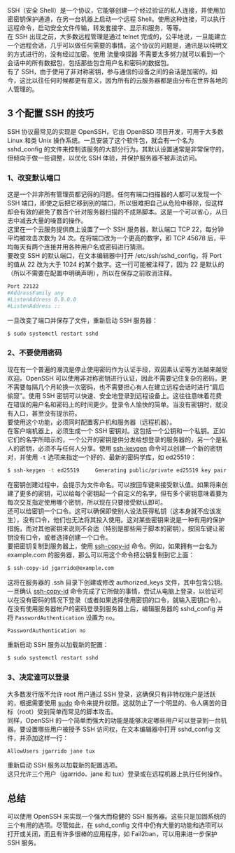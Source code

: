 SSH（安全 Shell）是一个协议，它能够创建一个经过验证的私人连接，并使用加密密钥保护通道，在另一台机器上启动一个远程 Shell。使用这种连接，可以执行远程命令，启动安全文件传输，转发套接字、显示和服务，等等。<br />在 SSH 出现之前，大多数远程管理是通过 telnet 完成的，公平地说，一旦能建立一个远程会话，几乎可以做任何需要的事情。这个协议的问题是，通讯是以纯明文的方式进行的，没有经过加密。使用 流量嗅探器 不需要太多努力就可以看到一个会话中的所有数据包，包括那些包含用户名和密码的数据包。<br />有了 SSH，由于使用了非对称密钥，参与通信的设备之间的会话是加密的。如今，这比以往任何时候都更有意义，因为所有的云服务器都是由分布在世界各地的人管理的。
<a name="Esnlt"></a>
## 3 个配置 SSH 的技巧
SSH 协议最常见的实现是 OpenSSH，它由 OpenBSD 项目开发，可用于大多数 Linux 和类 Unix 操作系统。一旦安装了这个软件包，就会有一个名为 sshd_config 的文件来控制该服务的大部分行为。其默认设置通常是非常保守的，但倾向于做一些调整，以优化 SSH 体验，并保护服务器不被非法访问。
<a name="FEeQA"></a>
### 1、改变默认端口
这是一个并非所有管理员都记得的问题。任何有端口扫描器的人都可以发现一个 SSH 端口，即使之后把它移到别的端口，所以很难把自己从危险中移除，但这样却会有效的避免了数百个针对服务器扫描的不成熟脚本。这是一个可以省心，从日志中减去大量的噪音的操作。<br />这里在一个云服务提供商上设置了一个 SSH 服务器，默认端口 TCP 22，每分钟平均被攻击次数为 24 次。在将端口改为一个更高的数字，即 TCP 45678 后，平均每天有两个连接并用各种用户名或密码进行猜测。<br />要改变 SSH 的默认端口，在文本编辑器中打开 /etc/ssh/sshd_config，将 Port 的值从 22 改为大于 1024 的某个数字。这一行可能被注释了，因为 22 是默认的（所以不需要在配置中明确声明），所以在保存之前取消注释。
```bash
Port 22122
#AddressFamily any 
#ListenAddress 0.0.0.0 
#ListenAddress ::
```
一旦改变了端口并保存了文件，重新启动 SSH 服务器：
```bash
$ sudo systemctl restart sshd
```
<a name="W2pwy"></a>
### 2、不要使用密码
现在有一个普遍的潮流是停止使用密码作为认证手段，双因素认证等方法越来越受欢迎。OpenSSH 可以使用非对称密钥进行认证，因此不需要记住复杂的密码，更不需要每隔几个月轮换一次密码，也不需要担心有人在建立远程会话时进行“肩后偷窥”。使用 SSH 密钥可以快速、安全地登录到远程设备上。这往往意味着花费在错误的用户名和密码上的时间更少。登录令人愉快的简单。当没有密钥时，就没有入口，甚至没有提示符。<br />要使用这个功能，必须同时配置客户机和服务器（远程机器）。<br />在客户端机器上，必须生成一个 SSH 密钥对。这包括一个公钥和一个私钥。正如它们的名字所暗示的，一个公开的密钥是供分发给想登录的服务器的，另一个是私人的密钥，必须不与任何人分享。使用 [ssh-keygen](https://mp.weixin.qq.com/s?__biz=MjM5NjQ4MjYwMQ==&mid=2664648676&idx=4&sn=32f3eca10f1d1a29a6ef8f7a5d8b3eff&chksm=bdcf74a28ab8fdb4496e5d72955b63d4c2eb1471cdd19b16e0b896cc472dd271c22c8a52cbbc&mpshare=1&scene=23&srcid=0221bn5ORKsyC6mHq3lvdZLD&sharer_sharetime=1645442289041&sharer_shareid=8ed0e7a09ec3771f5e5e6747e35e611c) 命令可以创建一个新的密钥对，并使用 `-t` 选项来指定一个好的、最新的密码学库，如 ed25519：
```bash
$ ssh-keygen -t ed25519     Generating public/private ed25519 key pair.  Enter file in which to save the key (~/.ssh/id_ed25519):
```
在密钥创建过程中，会提示为文件命名。可以按回车键来接受默认值。如果将来创建了更多的密钥，可以给每个密钥起一个自定义的名字，但有多个密钥意味着要为每次交互指定使用哪个密钥，所以现在只要接受默认即可。<br />还可以给密钥一个口令。这可以确保即使别人设法获得私钥（这本身就不应该发生），没有口令，他们也无法将其投入使用。这对某些密钥来说是一种有用的保护措施，而对其他密钥来说则不合适（特别是那些用于脚本的密钥）。按回车键让密钥没有口令，或者选择创建一个口令。<br />要把密钥复制到服务器上，使用 [ssh-copy-id](https://mp.weixin.qq.com/s?__biz=MjM5NjQ4MjYwMQ==&mid=2664648676&idx=4&sn=32f3eca10f1d1a29a6ef8f7a5d8b3eff&chksm=bdcf74a28ab8fdb4496e5d72955b63d4c2eb1471cdd19b16e0b896cc472dd271c22c8a52cbbc&mpshare=1&scene=23&srcid=0221bn5ORKsyC6mHq3lvdZLD&sharer_sharetime=1645442289041&sharer_shareid=8ed0e7a09ec3771f5e5e6747e35e611c) 命令。例如，如果拥有一台名为 example.com 的服务器，那么可以用这个命令把公钥复制到它上面：
```bash
$ ssh-copy-id jgarrido@example.com
```
这将在服务器的 .ssh 目录下创建或修改 authorized_keys 文件，其中包含公钥。<br />一旦确认 [ssh-copy-id](https://mp.weixin.qq.com/s?__biz=MjM5NjQ4MjYwMQ==&mid=2664648676&idx=4&sn=32f3eca10f1d1a29a6ef8f7a5d8b3eff&chksm=bdcf74a28ab8fdb4496e5d72955b63d4c2eb1471cdd19b16e0b896cc472dd271c22c8a52cbbc&mpshare=1&scene=23&srcid=0221bn5ORKsyC6mHq3lvdZLD&sharer_sharetime=1645442289041&sharer_shareid=8ed0e7a09ec3771f5e5e6747e35e611c) 命令完成了它所做的事情，尝试从电脑上登录，以验证可以在没有密码的情况下登录（或者如果选择使用密钥的口令，就输入密钥口令）。<br />在没有使用服务器帐户的密码登录到服务器上后，编辑服务器的 sshd_config 并将 `PasswordAuthentication` 设置为 `no`。
```bash
PasswordAuthentication no
```
重新启动 SSH 服务以加载新的配置：
```bash
$ sudo systemctl restart sshd
```
<a name="yd7sD"></a>
### 3、决定谁可以登录
大多数发行版不允许 root 用户通过 SSH 登录，这确保只有非特权账户是活跃的，根据需要使用 [sudo](https://mp.weixin.qq.com/s?__biz=MjM5NjQ4MjYwMQ==&mid=2664648676&idx=4&sn=32f3eca10f1d1a29a6ef8f7a5d8b3eff&chksm=bdcf74a28ab8fdb4496e5d72955b63d4c2eb1471cdd19b16e0b896cc472dd271c22c8a52cbbc&mpshare=1&scene=23&srcid=0221bn5ORKsyC6mHq3lvdZLD&sharer_sharetime=1645442289041&sharer_shareid=8ed0e7a09ec3771f5e5e6747e35e611c) 命令来提升权限。这就防止了一个明显的、令人痛苦的目标（root）受到简单而常见的脚本攻击。<br />同样，OpenSSH 的一个简单而强大的功能是能够决定哪些用户可以登录到一台机器。要设置哪些用户被授予 SSH 访问权，在文本编辑器中打开 sshd_config 文件，并添加这样一行：
```bash
AllowUsers jgarrido jane tux
```
重新启动 SSH 服务以加载新的配置选项。<br />这只允许三个用户（jgarrido、jane 和 tux）登录或在远程机器上执行任何操作。
<a name="zkHiU"></a>
## 总结
可以使用 OpenSSH 来实现一个强大而稳健的 SSH 服务器。这些只是加固系统的三个有用的选项。尽管如此，在 sshd_config 文件中仍有大量的功能和选项可以打开或关闭，而且有许多很棒的应用程序，如 Fail2ban，可以用来进一步保护 SSH 服务。
